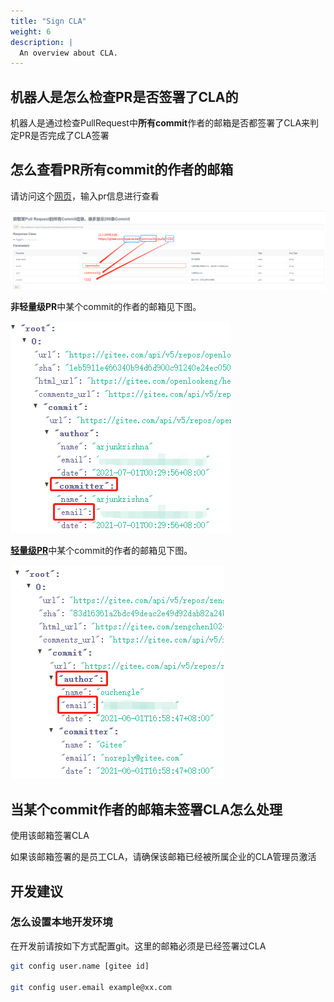 ```yaml
---
title: "Sign CLA"
weight: 6
description: |
  An overview about CLA.
---
```


## 机器人是怎么检查PR是否签署了CLA的

机器人是通过检查PullRequest中**所有commit**作者的邮箱是否都签署了CLA来判定PR是否完成了CLA签署

## 怎么查看PR所有commit的作者的邮箱

请访问这个[网页](https://gitee.com/api/v5/swagger#/getV5ReposOwnerRepoPullsNumberCommits)，输入pr信息进行查看

![api_example](api_example.png)

**非轻量级PR**中某个commit的作者的邮箱见下图。

![commit-author-email](commit_author_email.png)

[**轻量级PR**](https://gitee.com/help/articles/4291)中某个commit的作者的邮箱见下图。

![light-pr-commit-author-email](light_pr_commit_author_email.png)

## 当某个commit作者的邮箱未签署CLA怎么处理

   使用该邮箱签署CLA

   如果该邮箱签署的是员工CLA，请确保该邮箱已经被所属企业的CLA管理员激活

## 开发建议

### 怎么设置本地开发环境

在开发前请按如下方式配置git。这里的邮箱必须是已经签署过CLA

```sh
git config user.name [gitee id]

git config user.email example@xx.com
```
